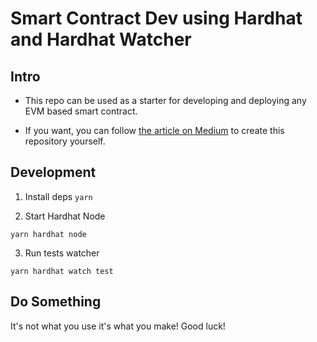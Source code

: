 # Smart Contract Dev using Hardhat and Hardhat Watcher

## Intro

 - This repo can be used as a starter for developing and deploying any EVM based smart contract.

 - If you want, you can follow [the article on Medium](https://medium.com/@2nadavbs/b6b0f96baa2c) to create this repository yourself. 


## Development

1. Install deps
`yarn`

2. Start Hardhat Node

`yarn hardhat node` 

3. Run tests watcher

`yarn hardhat watch test`


## Do Something

It's not what you use it's what you make! Good luck!